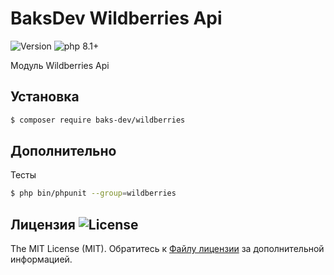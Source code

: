 # BaksDev Wildberries Api

![Version](https://img.shields.io/badge/version-6.3.13-blue) ![php 8.1+](https://img.shields.io/badge/php-min%208.1-red.svg)

Модуль Wildberries Api

## Установка

``` bash
$ composer require baks-dev/wildberries
```

## Дополнительно

Тесты

``` bash
$ php bin/phpunit --group=wildberries
```

## Лицензия ![License](https://img.shields.io/badge/MIT-green)

The MIT License (MIT). Обратитесь к [Файлу лицензии](LICENSE.md) за дополнительной информацией.

